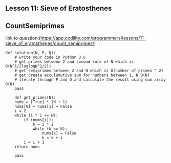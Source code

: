 ## Lesson 11: Sieve of Eratosthenes
## CountSemiprimes
link to question:(https://app.codility.com/programmers/lessons/11-sieve_of_eratosthenes/count_semiprimes/)

```
def solution(N, P, Q):
    # write your code in Python 3.6
    # get primes between 2 and second rute of N which is O(N^1/2loglogN^1/2))
    # get semiprimes between 2 and N which is O(number of primes ^ 2)
    # get create acculumutive sum for numbers between 1, N O(N)
    # iterate through P and Q and calculate the result using sum array O(N)
    pass
    
    def get_primes(N):
    nums = [True] * (N + 1)
    nums[0] = nums[1] = False
    i = 2
    while (i * i <= N):
        if (nums[i]):
            k = i * i
            while (k <= N):
                nums[k] = False
                k = k + i
        i = i + 1
    return nums
            
    pass
    
```
